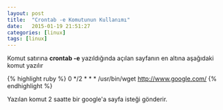 ```yaml
---
layout: post
title:  "Crontab -e Komutunun Kullanımı"
date:   2015-01-19 21:51:27
categories: [linux]
tags: [linux]
---
```


Komut satırına <b>crontab -e</b> yazıldığında açılan sayfanın en altına aşağıdaki komut yazılır 

{% highlight ruby %}
0 */2 * * * /usr/bin/wget http://www.google.com/
{% endhighlight %}

Yazılan komut 2 saatte bir google'a sayfa isteği gönderir.
